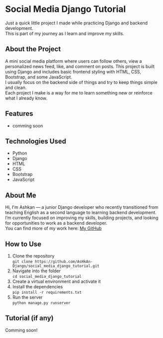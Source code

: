 # Social Media Django Tutorial

Just a quick little project I made while practicing Django and backend development.  
This is part of my journey as I learn and improve my skills.

## About the Project

A mini social media platform where users can follow others, view a personalized news feed, like, and comment on posts.
This project is built using Django and includes basic frontend styling with HTML, CSS, Bootstrap, and some JavaScript.  
I usually focus on the backend side of things and try to keep things simple and clean.  
Each project I make is a way for me to learn something new or reinforce what I already know.


## Features

- comming soon


## Technologies Used

- Python
- Django
- HTML
- CSS
- Bootstrap
- JavaScript

## About Me

Hi, I'm Ashkan — a junior Django developer who recently transitioned from teaching English as a second language to learning backend development.  
I’m currently focused on improving my skills, building projects, and looking for opportunities to work as a backend developer.  
You can find more of my work here: [My GitHub](https://github.com/AsHkAn-Django)

## How to Use

1. Clone the repository  
   `git clone https://github.com/AsHkAn-Django/social_media_django_tutorial.git`
2. Navigate into the folder  
   `cd social_media_django_tutorial`
3. Create a virtual environment and activate it
4. Install the dependencies  
   `pip install -r requirements.txt`
5. Run the server  
   `python manage.py runserver`

## Tutorial (if any)

Comming soon!

